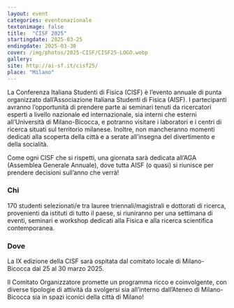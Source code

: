 ```yaml
---
layout: event
categories: eventonazionale
textonimage: false
title:  "CISF 2025"
startingdate: 2025-03-25
endingdate: 2025-03-30
cover: /img/photos/2025-CISF/CISF25-LOGO.webp
gallery:
site: http://ai-sf.it/cisf25/
place: "Milano"
---
```


La Conferenza Italiana Studenti di Fisica (CISF) è l’evento annuale di punta organizzato dall’Associazione Italiana Studenti di Fisica (AISF).  I partecipanti avranno l’opportunità di prendere parte ai seminari tenuti da ricercatori esperti a livello nazionale ed internazionale, sia interni che esterni all’Università di Milano-Bicocca, e potranno visitare i laboratori e i centri di ricerca situati sul territorio milanese. Inoltre, non mancheranno momenti dedicati alla scoperta della città e a serate all’insegna del divertimento e della socialità.

Come ogni CISF che si rispetti, una giornata sarà dedicata all’AGA (Assemblea Generale Annuale), dove tutta AISF (o quasi) si riunisce per prendere decisioni sull’anno che verrà!


### Chi

170 studenti selezionati/e tra lauree triennali/magistrali e dottorati di ricerca, provenienti da istituti di tutto il paese, si riuniranno per una settimana di eventi, seminari e workshop dedicati alla Fisica e alla ricerca scientifica contemporanea.

### Dove

La IX edizione della CISF sarà ospitata dal comitato locale di Milano-Bicocca dal 25 al 30 marzo 2025.

Il Comitato Organizzatore promette un programma ricco e coinvolgente, con diverse tipologie di attività da svolgersi sia all’interno dall’Ateneo di Milano-Bicocca sia in spazi iconici della città di Milano!